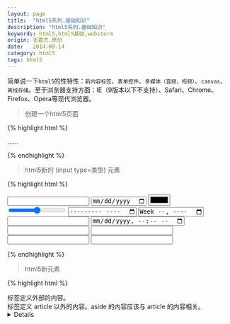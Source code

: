 ```yaml
---
layout: page
title:  "html5系列.基础知识"
description: "html5系列.基础知识"
keywords: html5,html5基础,webstorm
origin: 张嘉杰.原创
date:   2014-09-14
category: html5
tags: html5
---
```

简单说一下`html5`的性特性：`新内容标签`、`表单控件`、`多媒体（音频、视频）`、`canvas`、`离线存储`。至于浏览器支持方面：IE（9版本以下不支持）、Safari、Chrome、Firefox、Opera等现代浏览器。
<!--more-->

> 创建一个html5页面 

{% highlight html %}

<!DOCTYPE html>
<html>
  <head>
    <meta charset="UTF-8">
    <title></title>
  </head>
  <body>
  ......
  </body>
</html>

{% endhighlight %}

> html5新的 (input type=类型) 元素

{% highlight html %}

<input type="number" name="quantity" />
<input type="date" name="bday" />
<input type="color" name="favcolor" />
<input type="range" name="points" />
<input type="month" name="bdaymonth" />
<input type="week" name="week_year" />
<input type="datetime" name="bdaytime" />
<input type="datetime-local" name="bdaytime" />
<input type="email" name="email" />
<input type="search" name="googlesearch" />
<input type="tel" name="usrtel" />
<input type="url" name="homepage" />

{% endhighlight %}

> html5新元素

{% highlight html %}

<datalist>	标签定义可选数据的列表。
<keygen>	标签定义生成密钥。
<output>	标签定义不同类型的输出。
<article>	标签定义外部的内容。
<aside>		标签定义 article 以外的内容。aside 的内容应该与 article 的内容相关。
<details>	标签定义元素的细节，通过点击进行隐藏。
<dialog>	标签定义对话框或窗口。
<figcaption>	标签定义 figure 元素的标题。
<figure>	标签用于对元素进行组合。使用 figcaption 元素为元素组添加标题。
<footer>	标签定义 section 或 document 的页脚。
<header>	标签定义 section 或 document 的页眉。
<main>		标签定义文档的主要内容。
<meter>		标签定义度量衡。可在 min/max 属性中定义。
<nav>		标签定义导航链接的部分。
<rp>		标签定义在 ruby 注释中使用。
<rt>		标签定义字符（中文注音或字符）。
<ruby>		标签定义 ruby 注释（中文注音或字符）。
<section>	标签定义文档中的章节、页眉、页脚或文档中的其他部分。
<summary>	标签定义包含 details 元素的标题。
<time>		标签定义日期或时间。
<mark>		标签定义标记或高亮显示文本。此标签很常用，在搜索中可以高亮显示搜索关键词。
<progress>	标签运行中的进程。此标签来显示 javascript 中耗费时间的函数的进程。
--------------------------------------------------------------------------
<video>		标签定义视频。
<audio>		标签定义声音。
<source>	标签为媒介元素（<video>、<audio>）定义媒介资源。
<canvas>	标签定义图形。

{% endhighlight %}

简单

-----------------------

相关参考文章地址：

w3schools-html5 - <http://www.w3schools.com/html/html5_geolocation.asp>

-----------------------

